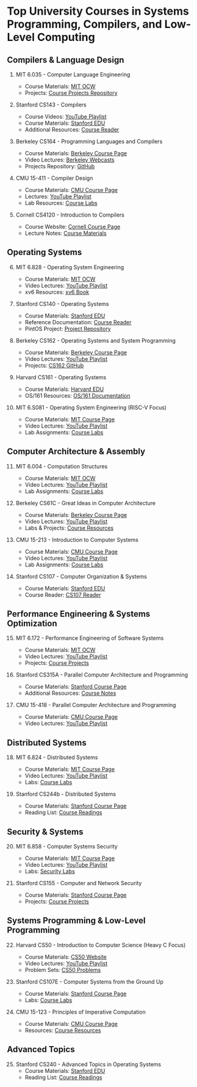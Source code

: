# Top University Courses in Systems Programming, Compilers, and Low-Level Computing

## Compilers & Language Design
1. MIT 6.035 - Computer Language Engineering
   - Course Materials: [MIT OCW](https://ocw.mit.edu/courses/6-035-computer-language-engineering-spring-2010/)
   - Projects: [Course Projects Repository](https://github.com/6035/sp22)

2. Stanford CS143 - Compilers
   - Course Videos: [YouTube Playlist](https://www.youtube.com/playlist?list=PLoCMsyE1cvdUZRe1udlyjpzTww1U5olL2)
   - Course Materials: [Stanford EDU](https://web.stanford.edu/class/cs143/)
   - Additional Resources: [Course Reader](https://web.stanford.edu/class/cs143/materials/CS143%20Course%20Reader.pdf)

3. Berkeley CS164 - Programming Languages and Compilers
   - Course Materials: [Berkeley Course Page](https://inst.eecs.berkeley.edu/~cs164/)
   - Video Lectures: [Berkeley Webcasts](https://archive.org/details/ucberkeley-webcast-PL3A16CFC42CA6EF4F)
   - Projects Repository: [GitHub](https://github.com/Berkeley-CS164)

4. CMU 15-411 - Compiler Design
   - Course Materials: [CMU Course Page](https://www.cs.cmu.edu/~fp/courses/15411-f13/)
   - Lectures: [YouTube Playlist](https://www.youtube.com/playlist?list=PLZDJBn_w9jJwMAQ9QL_P6AI_q8ZNr4Dsx)
   - Lab Resources: [Course Labs](https://www.cs.cmu.edu/~411/)

5. Cornell CS4120 - Introduction to Compilers
   - Course Website: [Cornell Course Page](https://www.cs.cornell.edu/courses/cs4120/)
   - Lecture Notes: [Course Materials](https://www.cs.cornell.edu/courses/cs4120/2022sp/schedule.html)

## Operating Systems
6. MIT 6.828 - Operating System Engineering
   - Course Materials: [MIT OCW](https://pdos.csail.mit.edu/6.828/2020/)
   - Video Lectures: [YouTube Playlist](https://www.youtube.com/playlist?list=PLfciLKR3SgqNJKKIKUliWoNBBH1VHL3AP)
   - xv6 Resources: [xv6 Book](https://pdos.csail.mit.edu/6.828/2020/xv6/book-riscv-rev1.pdf)

7. Stanford CS140 - Operating Systems
   - Course Materials: [Stanford EDU](http://web.stanford.edu/~ouster/cgi-bin/cs140-spring20/)
   - Reference Documentation: [Course Reader](http://web.stanford.edu/~ouster/cs140/)
   - PintOS Project: [Project Repository](https://web.stanford.edu/class/cs140/projects/pintos/pintos.html)

8. Berkeley CS162 - Operating Systems and System Programming
   - Course Materials: [Berkeley Course Page](https://cs162.org/)
   - Video Lectures: [YouTube Playlist](https://www.youtube.com/playlist?list=PLRdybCcWDFzCag9A0h1m9QYaujD0xefgM)
   - Projects: [CS162 GitHub](https://github.com/Berkeley-CS162)

9. Harvard CS161 - Operating Systems
   - Course Materials: [Harvard EDU](https://read.seas.harvard.edu/cs161/2021/)
   - OS/161 Resources: [OS/161 Documentation](http://os161.eecs.harvard.edu/)

10. MIT 6.S081 - Operating System Engineering (RISC-V Focus)
    - Course Materials: [MIT Course Page](https://pdos.csail.mit.edu/6.S081/2020/)
    - Video Lectures: [YouTube Playlist](https://www.youtube.com/playlist?list=PLTsf9UeqkReZHXWY9yJvTwLJWYYPcKEqx)
    - Lab Assignments: [Course Labs](https://pdos.csail.mit.edu/6.S081/2020/labs/)

## Computer Architecture & Assembly
11. MIT 6.004 - Computation Structures
    - Course Materials: [MIT OCW](https://ocw.mit.edu/courses/6-004-computation-structures-spring-2017/)
    - Video Lectures: [YouTube Playlist](https://www.youtube.com/playlist?list=PLDSlqjcPpoL64CJdF0Qee5oWqGS6we_Yu)
    - Lab Assignments: [Course Labs](https://6004.mit.edu/web/spring20/resources/labs)

12. Berkeley CS61C - Great Ideas in Computer Architecture
    - Course Materials: [Berkeley Course Page](https://cs61c.org/)
    - Video Lectures: [YouTube Playlist](https://www.youtube.com/playlist?list=PLDoI-XvXO0aquWw8sNGXwEEz_iFR8Fv7Zf)
    - Labs & Projects: [Course Resources](https://inst.eecs.berkeley.edu/~cs61c/resources.html)

13. CMU 15-213 - Introduction to Computer Systems
    - Course Materials: [CMU Course Page](http://www.cs.cmu.edu/~213/)
    - Video Lectures: [YouTube Playlist](https://www.youtube.com/playlist?list=PLbY-cFJNzq7z_tQGq-rxtq_n_QM5zbU7T)
    - Lab Assignments: [Course Labs](http://csapp.cs.cmu.edu/3e/labs.html)

14. Stanford CS107 - Computer Organization & Systems
    - Course Materials: [Stanford EDU](https://web.stanford.edu/class/cs107/)
    - Course Reader: [CS107 Reader](https://web.stanford.edu/class/cs107/resources.html)

## Performance Engineering & Systems Optimization
15. MIT 6.172 - Performance Engineering of Software Systems
    - Course Materials: [MIT OCW](https://ocw.mit.edu/courses/6-172-performance-engineering-of-software-systems-fall-2018/)
    - Video Lectures: [YouTube Playlist](https://www.youtube.com/playlist?list=PLUl4u3cNGP63VIBQVWguXxZZi0566y7Wf)
    - Projects: [Course Projects](https://ocw.mit.edu/courses/6-172-performance-engineering-of-software-systems-fall-2018/pages/projects/)

16. Stanford CS315A - Parallel Computer Architecture and Programming
    - Course Materials: [Stanford Course Page](http://cs315a.stanford.edu/)
    - Additional Resources: [Course Notes](http://cs315a.stanford.edu/notes/)

17. CMU 15-418 - Parallel Computer Architecture and Programming
    - Course Materials: [CMU Course Page](http://15418.courses.cs.cmu.edu/)
    - Video Lectures: [YouTube Playlist](https://www.youtube.com/playlist?list=PLpIxOj-HnDsO4LjmRzgRys_0cA5jKAhRH)

## Distributed Systems
18. MIT 6.824 - Distributed Systems
    - Course Materials: [MIT Course Page](https://pdos.csail.mit.edu/6.824/)
    - Video Lectures: [YouTube Playlist](https://www.youtube.com/playlist?list=PLrw6a1wE39_tb2fErI4-WkMbsvGQk9_UB)
    - Labs: [Course Labs](https://pdos.csail.mit.edu/6.824/labs/lab-mr.html)

19. Stanford CS244b - Distributed Systems
    - Course Materials: [Stanford Course Page](http://www.scs.stanford.edu/20sp-cs244b/)
    - Reading List: [Course Readings](http://www.scs.stanford.edu/20sp-cs244b/readings/)

## Security & Systems
20. MIT 6.858 - Computer Systems Security
    - Course Materials: [MIT Course Page](https://css.csail.mit.edu/6.858/)
    - Video Lectures: [YouTube Playlist](https://www.youtube.com/playlist?list=PLUl4u3cNGP62K2DjQLRxDNRi0z2IRWnNh)
    - Labs: [Security Labs](https://css.csail.mit.edu/6.858/2022/labs/)

21. Stanford CS155 - Computer and Network Security
    - Course Materials: [Stanford Course Page](https://cs155.stanford.edu/)
    - Projects: [Course Projects](https://cs155.stanford.edu/projects/)

## Systems Programming & Low-Level Programming
22. Harvard CS50 - Introduction to Computer Science (Heavy C Focus)
    - Course Materials: [CS50 Website](https://cs50.harvard.edu/x/)
    - Video Lectures: [YouTube Playlist](https://www.youtube.com/playlist?list=PLhQjrBD2T382_R182iC2gNZI9HzWFMC_8)
    - Problem Sets: [CS50 Problems](https://cs50.harvard.edu/x/2024/psets/)

23. Stanford CS107E - Computer Systems from the Ground Up
    - Course Materials: [Stanford Course Page](https://cs107e.github.io/)
    - Labs: [Course Labs](https://cs107e.github.io/labs/)

24. CMU 15-123 - Principles of Imperative Computation
    - Course Materials: [CMU Course Page](https://www.cs.cmu.edu/~15123-f21/)
    - Resources: [Course Resources](https://www.cs.cmu.edu/~15123-f21/resources.html)

## Advanced Topics
25. Stanford CS240 - Advanced Topics in Operating Systems
    - Course Materials: [Stanford EDU](http://web.stanford.edu/class/cs240/)
    - Reading List: [Course Readings](http://web.stanford.edu/class/cs240/readings.html)
